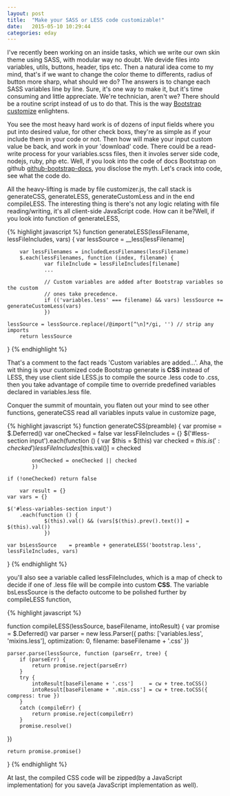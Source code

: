 ```yaml
---
layout: post
title:  "Make your SASS or LESS code customizable!"
date:   2015-05-10 10:29:44
categories: eday 
---
```

I've recently been working on an inside tasks, which we write our own skin theme using SASS, with modular way no doubt. We devide files into variables, utils, buttons, header, tips etc. Then a natural idea come to my mind, that's if we want to change the color theme to differents, radius of button more sharp, what should we do? The answers is to change each SASS variables line by line. Sure, it's one way to make it, but it's time consuming and little appreciate. We're technician, aren't we?
There should be a routine script instead of us to do that. This is the way [Bootstrap customize][bootstrap-customize] enlightens.

You see the most heavy hard work is of dozens of input fields where you put into desired value, for other check boxs, they're as simple as if your include them in your code or not. Then how will make your input custom value be back, and work in your 'download' code. There could be a read-write process for your variables.scss files, then it involes server side code, nodejs, ruby, php etc. Well, if you look into the code of docs Bootstrap on github [github-bootstrap-docs], you disclose
the myth. Let's crack into code, see what the code do.

All the heavy-lifting is made by file customizer.js, the call stack is generateCSS, generateLESS, generateCustomLess and in the end compileLESS. The interesting thing is there's not any logic relating with file reading/writing, it's all client-side JavaScript code. How can it be?Well, if you look into function of generateLESS, 

{% highlight javascript %}
function generateLESS(lessFilename, lessFileIncludes, vars) {
    var lessSource = __less[lessFilename]

        var lessFilenames = includedLessFilenames(lessFilename)
        $.each(lessFilenames, function (index, filename) {
                var fileInclude = lessFileIncludes[filename]
                ...

                // Custom variables are added after Bootstrap variables so the custom
                // ones take precedence.
                if (('variables.less' === filename) && vars) lessSource += generateCustomLess(vars)
                })

    lessSource = lessSource.replace(/@import[^\n]*/gi, '') // strip any imports
        return lessSource
}
{% endhighlight %}

That's a comment to the fact reads 'Custom variables are added...'. Aha, the wit thing is your customized code Bootstrap generate is <b>CSS</b> instead of LESS, they use client side LESS.js to compile the source .less code to .css, then you take advantage of compile time to override predefined variables declared in variables.less file.

Conquer the summit of mountain, you flaten out your mind to see other functions, generateCSS read all variables inputs value in customize page,

{% highlight javascript %}
function generateCSS(preamble) {
    var promise = $.Deferred()
        var oneChecked = false
        var lessFileIncludes = {}
    $('#less-section input').each(function () {
            var $this = $(this)
            var checked = $this.is(':checked')
            lessFileIncludes[$this.val()] = checked

            oneChecked = oneChecked || checked
            })

    if (!oneChecked) return false

        var result = {}
    var vars = {}

    $('#less-variables-section input')
        .each(function () {
                $(this).val() && (vars[$(this).prev().text()] = $(this).val())
                })

    var bsLessSource    = preamble + generateLESS('bootstrap.less', lessFileIncludes, vars)
}
{% endhighlight %}

you'll also see a variable called lessFileIncludes, which is a map of check to decide if one of .less file will be compile into custom <b>CSS</b>. The variable bsLessSource is the defacto outcome to be polished further by compileLESS function,

{% highlight javascript %}

function compileLESS(lessSource, baseFilename, intoResult) {
    var promise = $.Deferred()
        var parser = new less.Parser({
            paths: ['variables.less', 'mixins.less'],
            optimization: 0,
            filename: baseFilename + '.css'
        })

    parser.parse(lessSource, function (parseErr, tree) {
        if (parseErr) {
            return promise.reject(parseErr)
        }
        try {
            intoResult[baseFilename + '.css']     = cw + tree.toCSS()
            intoResult[baseFilename + '.min.css'] = cw + tree.toCSS({ compress: true })
        }
        catch (compileErr) {
            return promise.reject(compileErr)
        }
        promise.resolve()
   })

    return promise.promise()
}
{% endhighlight %}

At last, the compiled CSS code will be zipped(by a JavaScript implementation) for you save(a JavaScript implementation as well).

[bootstrap-customize]: http://getbootstrap.com/customize 
[github-bootstrap-docs]: https://github.com/twbs/bootstrap/tree/master/docs
